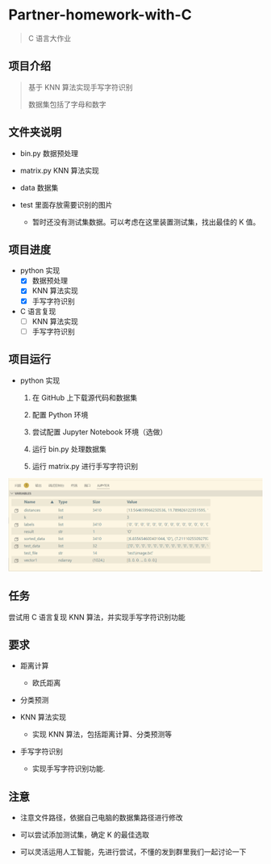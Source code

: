 # Partner-homework-with-C

> C 语言大作业

## 项目介绍

> 基于 KNN 算法实现手写字符识别
>
> 数据集包括了字母和数字

## 文件夹说明

- bin.py 数据预处理

- matrix.py KNN 算法实现

- data 数据集

- test 里面存放需要识别的图片

  - 暂时还没有测试集数据。可以考虑在这里装置测试集，找出最佳的 K 值。

## 项目进度

- python 实现
  - [x] 数据预处理
  - [x] KNN 算法实现
  - [x] 手写字符识别

- C 语言复现
  - [ ] KNN 算法实现
  - [ ] 手写字符识别

## 项目运行

- python 实现

  1. 在 GitHub 上下载源代码和数据集

  2. 配置 Python 环境

  3. 尝试配置 Jupyter Notebook 环境（选做）

  4. 运行 bin.py 处理数据集

  5. 运行 matrix.py 进行手写字符识别

![运行后各变量内容](README.png)

## 任务

 尝试用 C 语言复现 KNN 算法，并实现手写字符识别功能

## 要求

- 距离计算

  - 欧氏距离

- 分类预测

- KNN 算法实现

  - 实现 KNN 算法，包括距离计算、分类预测等

- 手写字符识别

  - 实现手写字符识别功能.

## 注意

- 注意文件路径，依据自己电脑的数据集路径进行修改

- 可以尝试添加测试集，确定 K 的最佳选取

- 可以灵活运用人工智能，先进行尝试，不懂的发到群里我们一起讨论一下

